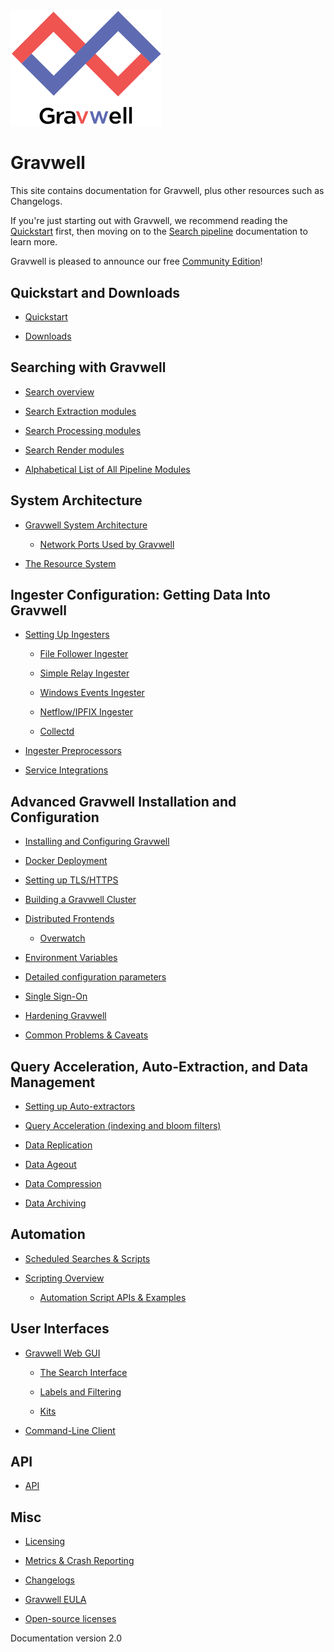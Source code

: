 # 

![](logo-name.png)

# Gravwell

This site contains documentation for Gravwell, plus other resources such as Changelogs.

If you're just starting out with Gravwell, we recommend reading the [Quickstart](quickstart/quickstart.md) first, then moving on to the [Search pipeline](search/search.md) documentation to learn more.

Gravwell is pleased to announce our free [Community Edition](https://www.gravwell.io/download)!

## Quickstart and Downloads

  * [Quickstart](quickstart/quickstart.md)

  * [Downloads](quickstart/downloads.md)

## Searching with Gravwell

  * [Search overview](search/search.md)

  * [Search Extraction modules](search/extractionmodules.md)

  * [Search Processing modules](search/processingmodules.md)

  * [Search Render modules](search/rendermodules.md)

  * [Alphabetical List of All Pipeline Modules](search/complete-module-list.md)

## System Architecture

  * [Gravwell System Architecture](architecture/architecture.md)

    * [Network Ports Used by Gravwell](configuration/networking.md)


  * [The Resource System](resources/resources.md)

## Ingester Configuration: Getting Data Into Gravwell

  * [Setting Up Ingesters](ingesters/ingesters.md)

    * [File Follower Ingester](ingesters/file_follow.md)

    * [Simple Relay Ingester](ingesters/simple_relay.md)
    
    * [Windows Events Ingester](ingesters/ingesters.md#Windows_Event_Service)

    * [Netflow/IPFIX Ingester](ingesters/ingesters.md#Netflow_Ingester)

    * [Collectd](ingesters/ingesters.md#collectd_Ingester)

  * [Ingester Preprocessors](ingesters/preprocessors/preprocessors.md)

  * [Service Integrations](ingesters/integrations.md)

## Advanced Gravwell Installation and Configuration

  * [Installing and Configuring Gravwell](configuration/configuration.md)

  * [Docker Deployment](configuration/docker.md)

  * [Setting up TLS/HTTPS](configuration/certificates.md)

  * [Building a Gravwell Cluster](distributed/cluster.md)

  * [Distributed Frontends](distributed/frontend.md)

    * [Overwatch](distributed/overwatch.md)


  * [Environment Variables](configuration/environment-variables.md)

  * [Detailed configuration parameters](configuration/parameters.md)

  * [Single Sign-On](configuration/sso.md)

  * [Hardening Gravwell](configuration/hardening.md)

  * [Common Problems & Caveats](configuration/caveats.md)

## Query Acceleration, Auto-Extraction, and Data Management
  
  * [Setting up Auto-extractors](configuration/autoextractors.md)
  
  * [Query Acceleration (indexing and bloom filters)](configuration/accelerators.md)

  * [Data Replication](configuration/replication.md)

  * [Data Ageout](configuration/ageout.md)

  * [Data Compression](configuration/compression.md)

  * [Data Archiving](configuration/archive.md)

## Automation

  * [Scheduled Searches & Scripts](scripting/scheduledsearch.md)

  * [Scripting Overview](scripting/scripting.md)

    * [Automation Script APIs & Examples](scripting/scriptingsearch.md)

## User Interfaces

  * [Gravwell Web GUI](gui/gui.md)

    * [The Search Interface](gui/queries/queries.md)

    * [Labels and Filtering](gui/labels/labels.md)

    * [Kits](kits/kits.md)

  * [Command-Line Client](cli/cli.md)

## API

  * [API](api/api.md)

## Misc

  * [Licensing](license/license.md)

  * [Metrics & Crash Reporting](metrics.md)

  * [Changelogs](changelog/list.md)

  * [Gravwell EULA](eula.md)

  * [Open-source licenses](open_source.md)

Documentation version 2.0
